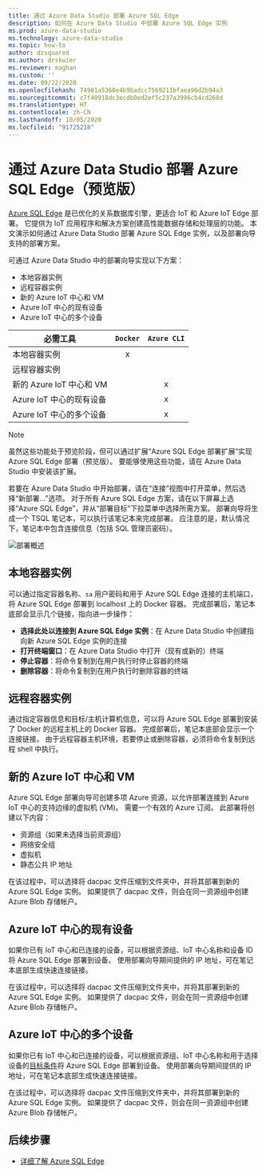 ```yaml
---
title: 通过 Azure Data Studio 部署 Azure SQL Edge
description: 如何在 Azure Data Studio 中部署 Azure SQL Edge 实例
ms.prod: azure-data-studio
ms.technology: azure-data-studio
ms.topic: how-to
author: dzsquared
ms.author: drskwier
ms.reviewer: maghan
ms.custom: ''
ms.date: 09/22/2020
ms.openlocfilehash: 74901a5360e4b9badcc7569211bfaea90d2b94a3
ms.sourcegitcommit: c7f40918dc3ecdb0ed2ef5c237a3996cb4cd268d
ms.translationtype: HT
ms.contentlocale: zh-CN
ms.lasthandoff: 10/05/2020
ms.locfileid: "91725218"
---
```

# <a name="deploy-azure-sql-edge-with-azure-data-studio-preview"></a>通过 Azure Data Studio 部署 Azure SQL Edge（预览版）

[Azure SQL Edge](/azure/azure-sql-edge/overview) 是已优化的关系数据库引擎，更适合 IoT 和 Azure IoT Edge 部署。 它提供为 IoT 应用程序和解决方案创建高性能数据存储和处理层的功能。 本文演示如何通过 Azure Data Studio 部署 Azure SQL Edge 实例，以及部署向导支持的部署方案。  

可通过 Azure Data Studio 中的部署向导实现以下方案：

- 本地容器实例
- 远程容器实例
- 新的 Azure IoT 中心和 VM
- Azure IoT 中心的现有设备
- Azure IoT 中心的多个设备

| 必需工具 | `Docker` | `Azure CLI` |
| ------------- | :---: | :---: |
| 本地容器实例 | x | |
| 远程容器实例 | | |
| 新的 Azure IoT 中心和 VM | | x |
| Azure IoT 中心的现有设备 |  | x |
| Azure IoT 中心的多个设备 |   |  x |

> [!NOTE]
> 虽然这些功能处于预览阶段，但可以通过扩展“Azure SQL Edge 部署扩展”实现 Azure SQL Edge 部署（预览版）。 要能够使用这些功能，请在 Azure Data Studio 中安装该扩展。

若要在 Azure Data Studio 中开始部署，请在“连接”视图中打开菜单，然后选择“新部署…”选项。   对于所有 Azure SQL Edge 方案，请在以下屏幕上选择“Azure SQL Edge”，并从“部署目标”下拉菜单中选择所需方案。  部署向导将生成一个 TSQL 笔记本，可以执行该笔记本来完成部署。 应注意的是，默认情况下，笔记本中包含连接信息（包括 SQL 管理员密码）。

![部署概述](media/deploy-azure-sql-edge/deploy-overview.png)

## <a name="local-container-instance"></a>本地容器实例

可以通过指定容器名称、`sa` 用户密码和用于 Azure SQL Edge 连接的主机端口，将 Azure SQL Edge 部署到 localhost 上的 Docker 容器。  完成部署后，笔记本底部会显示几个链接，指向进一步操作：

- **选择此处以连接到 Azure SQL Edge 实例**：在 Azure Data Studio 中创建指向新 Azure SQL Edge 实例的连接
- **打开终端窗口**：在 Azure Data Studio 中打开（现有或新的）终端
- **停止容器**：将命令复制到在用户执行时停止容器的终端
- **删除容器**：将命令复制到在用户执行时删除容器的终端

## <a name="remote-container-instance"></a>远程容器实例

通过指定容器信息和目标/主机计算机信息，可以将 Azure SQL Edge 部署到安装了 Docker 的远程主机上的 Docker 容器。  完成部署后，笔记本底部会显示一个连接链接。  由于远程容器主机环境，若要停止或删除容器，必须将命令复制到远程 shell 中执行。

## <a name="new-azure-iot-hub-and-vm"></a>新的 Azure IoT 中心和 VM

Azure SQL Edge 部署向导可创建多项 Azure 资源，以允许部署连接到 Azure IoT 中心的支持边缘的虚拟机 (VM)。 需要一个有效的 Azure 订阅。 此部署将创建以下内容：

- 资源组（如果未选择当前资源组）
- 网络安全组
- 虚拟机
- 静态公共 IP 地址

在该过程中，可以选择将 dacpac 文件压缩到文件夹中，并将其部署到新的 Azure SQL Edge 实例。  如果提供了 dacpac 文件，则会在同一资源组中创建 Azure Blob 存储帐户。

## <a name="existing-device-of-an-azure-iot-hub"></a>Azure IoT 中心的现有设备

如果你已有 IoT 中心和已连接的设备，可以根据资源组、IoT 中心名称和设备 ID 将 Azure SQL Edge 部署到设备。
使用部署向导期间提供的 IP 地址，可在笔记本底部生成快速连接链接。

在该过程中，可以选择将 dacpac 文件压缩到文件夹中，并将其部署到新的 Azure SQL Edge 实例。  如果提供了 dacpac 文件，则会在同一资源组中创建 Azure Blob 存储帐户。

## <a name="multiple-devices-of-an-azure-iot-hub"></a>Azure IoT 中心的多个设备

如果你已有 IoT 中心和已连接的设备，可以根据资源组、IoT 中心名称和用于选择设备的[目标条件](/azure/iot-edge/module-deployment-monitoring#target-condition)将 Azure SQL Edge 部署到设备。
使用部署向导期间提供的 IP 地址，可在笔记本底部生成快速连接链接。

在该过程中，可以选择将 dacpac 文件压缩到文件夹中，并将其部署到新的 Azure SQL Edge 实例。  如果提供了 dacpac 文件，则会在同一资源组中创建 Azure Blob 存储帐户。

## <a name="next-steps"></a>后续步骤

- [详细了解 Azure SQL Edge](/azure/azure-sql-edge/)